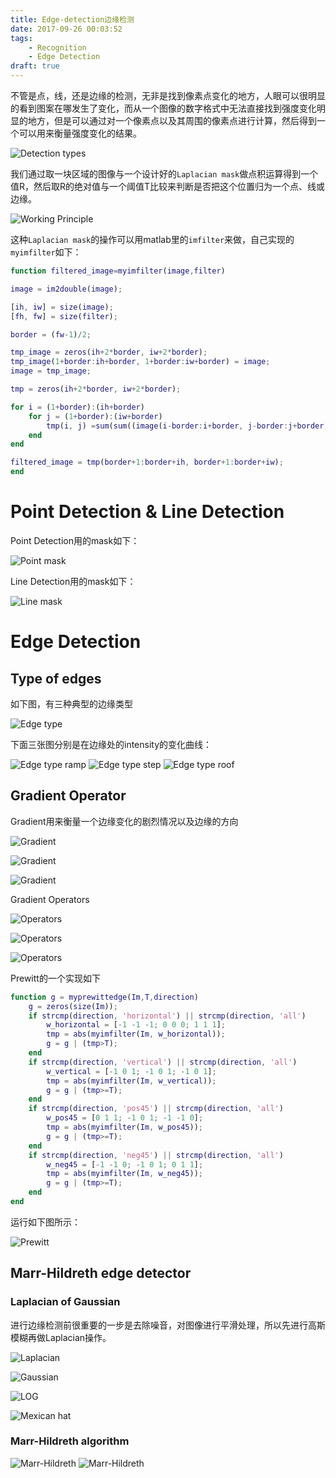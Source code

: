 ```yaml
---
title: Edge-detection边缘检测
date: 2017-09-26 00:03:52
tags:
    - Recognition
    - Edge Detection
draft: true
---
```


不管是点，线，还是边缘的检测，无非是找到像素点变化的地方，人眼可以很明显的看到图案在哪发生了变化，而从一个图像的数字格式中无法直接找到强度变化明显的地方，但是可以通过对一个像素点以及其周围的像素点进行计算，然后得到一个可以用来衡量强度变化的结果。

![Detection types](/images/edge-detection/detection-types.png)

我们通过取一块区域的图像与一个设计好的`Laplacian mask`做点积运算得到一个值R，然后取R的绝对值与一个阈值T比较来判断是否把这个位置归为一个点、线或边缘。

![Working Principle](/images/edge-detection/principle.png)

这种`Laplacian mask`的操作可以用matlab里的`imfilter`来做，自己实现的`myimfilter`如下：

```matlab
function filtered_image=myimfilter(image,filter)

image = im2double(image);

[ih, iw] = size(image);
[fh, fw] = size(filter);

border = (fw-1)/2;

tmp_image = zeros(ih+2*border, iw+2*border);
tmp_image(1+border:ih+border, 1+border:iw+border) = image;
image = tmp_image;

tmp = zeros(ih+2*border, iw+2*border);

for i = (1+border):(ih+border)
    for j = (1+border):(iw+border)
        tmp(i, j) =sum(sum((image(i-border:i+border, j-border:j+border).*filter)));
    end
end

filtered_image = tmp(border+1:border+ih, border+1:border+iw);
end
```

# Point Detection & Line Detection

Point Detection用的mask如下：

![Point mask](/images/edge-detection/point-mask.png)

Line Detection用的mask如下：

![Line mask](/images/edge-detection/line-mask.png)

# Edge Detection

## Type of edges

如下图，有三种典型的边缘类型

![Edge type](/images/edge-detection/edge-type.png)

下面三张图分别是在边缘处的intensity的变化曲线：

![Edge type ramp](/images/edge-detection/ramp.png)
![Edge type step](/images/edge-detection/step.png)
![Edge type roof](/images/edge-detection/roof.png)

## Gradient Operator

Gradient用来衡量一个边缘变化的剧烈情况以及边缘的方向

![Gradient](/images/edge-detection/gradient.png)

![Gradient](/images/edge-detection/gradient2.png)

![Gradient](/images/edge-detection/gradient3.png)

Gradient Operators

![Operators](/images/edge-detection/operators.png)

![Operators](/images/edge-detection/operators2.png)

![Operators](/images/edge-detection/operators3.png)

Prewitt的一个实现如下

```matlab
function g = myprewittedge(Im,T,direction)
    g = zeros(size(Im));
    if strcmp(direction, 'horizontal') || strcmp(direction, 'all')
        w_horizontal = [-1 -1 -1; 0 0 0; 1 1 1];
        tmp = abs(myimfilter(Im, w_horizontal));
        g = g | (tmp>T);  
    end
    if strcmp(direction, 'vertical') || strcmp(direction, 'all') 
        w_vertical = [-1 0 1; -1 0 1; -1 0 1];
        tmp = abs(myimfilter(Im, w_vertical));
        g = g | (tmp>=T);  
    end
    if strcmp(direction, 'pos45') || strcmp(direction, 'all')
        w_pos45 = [0 1 1; -1 0 1; -1 -1 0];
        tmp = abs(myimfilter(Im, w_pos45));
        g = g | (tmp>=T);  
    end
    if strcmp(direction, 'neg45') || strcmp(direction, 'all')
        w_neg45 = [-1 -1 0; -1 0 1; 0 1 1];
        tmp = abs(myimfilter(Im, w_neg45));
        g = g | (tmp>=T);  
    end
end
```

运行如下图所示：

![Prewitt](/images/edge-detection/prewitt.png)

## Marr-Hildreth edge detector

### Laplacian of Gaussian

进行边缘检测前很重要的一步是去除噪音，对图像进行平滑处理，所以先进行高斯模糊再做Laplacian操作。

![Laplacian](/images/edge-detection/laplacian.png)

![Gaussian](/images/edge-detection/gaussian.png)

![LOG](/images/edge-detection/log.png)

![Mexican hat](/images/edge-detection/mexican-hat.png)

### Marr-Hildreth algorithm

![Marr-Hildreth](/images/edge-detection/marr-hildreth.png)
![Marr-Hildreth](/images/edge-detection/marr-hildreth2.png)
